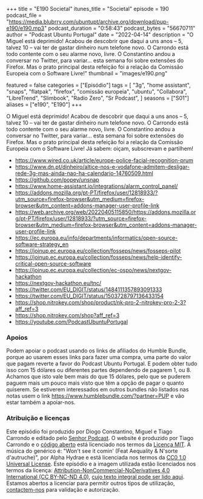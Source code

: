 +++
title = "E190 Societal"
itunes_title = "Societal"
episode = 190
podcast_file = "https://media.blubrry.com/ubuntupt/archive.org/download/pup-e190/e190.mp3"
podcast_duration = "0:58:43"
podcast_bytes = "56670711"
author = "Podcast Ubuntu Portugal"
date = "2022-04-14"
description = "O Miguel está deprimido! Acabou de descobrir que daqui a uns anos – 5, talvez 10 – vai ter de gastar dinheiro num telefone novo. O Carrondo está todo contente com o seu alarme novo, livre. O Constantino andou a conversar no Twitter, para variar… esta semana foi sobre extensões do Firefox. Mas o prato principal desta refeição foi a relação da Comissão Europeia com o Software Livre!"
thumbnail = "images/e190.png"

featured = false
categories = ["Episódio"]
tags = [
  "3g",
  "home assistant",
  "snaps",
  "flatpak",
  "firefox",
  "comissão europeia",
  "ubuntu",
  "Collabora",
  "LibreTrend",
  "Slimbook",
  "Radio Zero",
  "Sr Podcast",
]
seasons = ["S01"]
aliases = ["e190", "E190"]
+++

O Miguel está deprimido! Acabou de descobrir que daqui a uns anos – 5, talvez 10 – vai ter de gastar dinheiro num telefone novo. O Carrondo está todo contente com o seu alarme novo, livre. O Constantino andou a conversar no Twitter, para variar… esta semana foi sobre extensões do Firefox. Mas o prato principal desta refeição foi a relação da Comissão Europeia com o Software Livre!
Já sabem: oiçam, subscrevam e partilhem!

* https://www.wired.co.uk/article/europe-police-facial-recognition-prum
* https://www.dn.pt/dinheiro/altice-nos-e-vodafone-admitem-desligar-rede-3g-mas-ainda-nao-ha-calendario-14760509.html
* https://github.com/popey/unsnap
* https://www.home-assistant.io/integrations/alarm_control_panel/
* https://addons.mozilla.org/pt-PT/firefox/user/12818933/?utm_source=firefox-browser&utm_medium=firefox-browser&utm_content=addons-manager-user-profile-link
* https://web.archive.org/web/20220405115850/https://addons.mozilla.org/pt-PT/firefox/user/12818933/?utm_source=firefox-browser&utm_medium=firefox-browser&utm_content=addons-manager-user-profile-link
* https://ec.europa.eu/info/departments/informatics/open-source-software-strategy_en
* https://joinup.ec.europa.eu/collection/fosseps/news/fosseps-pilot
* https://joinup.ec.europa.eu/collection/fosseps/news/help-identify-critical-open-source-software
* https://joinup.ec.europa.eu/collection/ec-ospo/news/nextgov-hackathon
* https://nextgov-hackathon.eu/tnc/
* https://twitter.com/EU_DIGIT/status/1484111357893091333
* https://twitter.com/EU_DIGIT/status/1503728797136433154
* https://shop.nitrokey.com/shop/product/nk-pro-2-nitrokey-pro-2-3?aff_ref=3
* https://shop.nitrokey.com/shop?aff_ref=3
* https://youtube.com/PodcastUbuntuPortugal


### Apoios
Podem apoiar o podcast usando os links de afiliados do Humble Bundle, porque ao usarem esses links para fazer uma compra, uma parte do valor que pagam reverte a favor do Podcast Ubuntu Portugal.
E podem obter tudo isso com 15 dólares ou diferentes partes dependendo de pagarem 1, ou 8.
Achamos que isto vale bem mais do que 15 dólares, pelo que se puderem paguem mais um pouco mais visto que têm a opção de pagar o quanto quiserem.
Se estiverem interessados em outros bundles não listados nas notas usem o link https://www.humblebundle.com/?partner=PUP e vão estar também a apoiar-nos.

### Atribuição e licenças
Este episódio foi produzido por Diogo Constantino, Miguel e Tiago Carrondo e editado pelo [Senhor Podcast](https://senhorpodcast.pt/).
O website é produzido por Tiago Carrondo e o [código aberto](https://gitlab.com/podcastubuntuportugal/website) está licenciado nos termos da [Licença MIT](https://gitlab.com/podcastubuntuportugal/website/main/LICENSE).
A música do genérico é: "Won't see it comin' (Feat Aequality & N'sorte d'autruche)", por Alpha Hydrae e está licenciada nos termos da [CC0 1.0 Universal License](https://creativecommons.org/publicdomain/zero/1.0/).
Este episódio e a imagem utilizada estão licenciados nos termos da licença: [Attribution-NonCommercial-NoDerivatives 4.0 International (CC BY-NC-ND 4.0)](https://creativecommons.org/licenses/by-nc-nd/4.0/), [cujo texto integral pode ser lido aqui](https://creativecommons.org/licenses/by-nc-nd/4.0/legalcode). Estamos abertos a licenciar para permitir outros tipos de utilização, [contactem-nos](https://podcastubuntuportugal.org/contactos) para validação e autorização.

